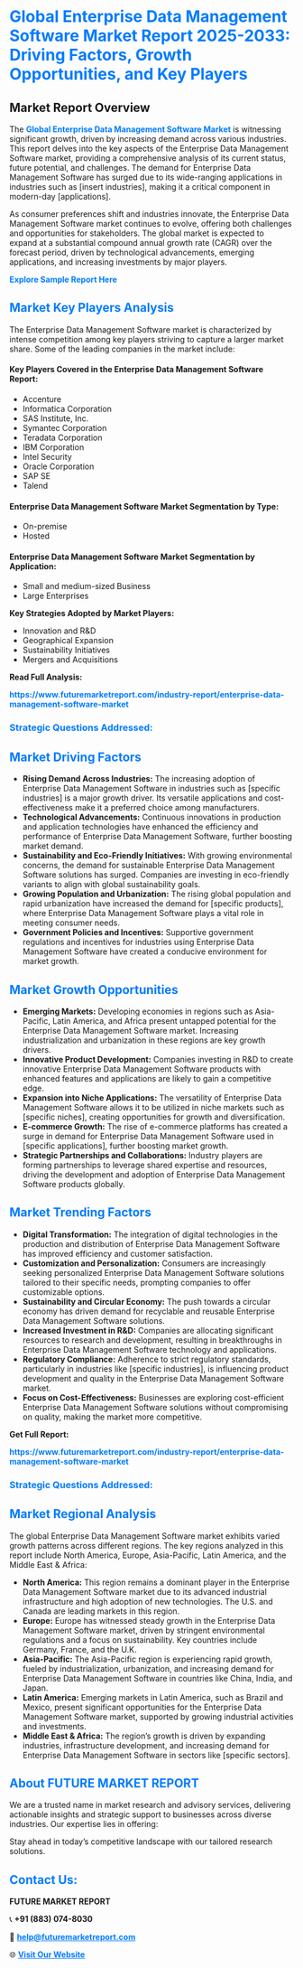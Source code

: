 <h1 style="color: #007BFF;">Global Enterprise Data Management Software Market Report 2025-2033: Driving Factors, Growth Opportunities, and Key Players</h1>

<section id="overview">
<h2>Market Report Overview</h2>
<p>The <a href="https://www.futuremarketreport.com/industry-report/enterprise-data-management-software-market" style="color: #007BFF; text-decoration: none;"><strong>Global Enterprise Data Management Software Market</strong></a> is witnessing significant growth, driven by increasing demand across various industries. This report delves into the key aspects of the Enterprise Data Management Software market, providing a comprehensive analysis of its current status, future potential, and challenges. The demand for Enterprise Data Management Software has surged due to its wide-ranging applications in industries such as [insert industries], making it a critical component in modern-day [applications].</p>
<p>As consumer preferences shift and industries innovate, the Enterprise Data Management Software market continues to evolve, offering both challenges and opportunities for stakeholders. The global market is expected to expand at a substantial compound annual growth rate (CAGR) over the forecast period, driven by technological advancements, emerging applications, and increasing investments by major players.</p>
</section>

<section id="overview">
<p><a href="https://www.futuremarketreport.com/request-sample/reportId=55442" style="color: #007BFF; text-decoration: none;"><strong>Explore Sample Report Here</strong></a></p>
</section>

<section id="key-players">
<h2 style="color: #007BFF;">Market Key Players Analysis</h2>
<p>The Enterprise Data Management Software market is characterized by intense competition among key players striving to capture a larger market share. Some of the leading companies in the market include:</p>
<h4>Key Players Covered in the Enterprise Data Management Software Report:</h4>
<ul><li>Accenture</li><li>Informatica Corporation</li><li>SAS Institute, Inc.</li><li>Symantec Corporation</li><li>Teradata Corporation</li><li>IBM Corporation</li><li>Intel Security</li><li>Oracle Corporation</li><li>SAP SE</li><li>Talend</li></ul>
<h4>Enterprise Data Management Software Market Segmentation by Type:</h4>
<ul><li>On-premise</li><li>Hosted</li></ul>

<h4>Enterprise Data Management Software Market Segmentation by Application:</h4>
<ul><li>Small and medium-sized Business</li><li>Large Enterprises</li></ul>
<p><strong>Key Strategies Adopted by Market Players:</strong></p>
<ul>
<li>Innovation and R&D</li>
<li>Geographical Expansion</li>
<li>Sustainability Initiatives</li>
<li>Mergers and Acquisitions</li>
</ul>
</section>

<section>
<p><strong>Read Full Analysis: </strong></p><a href="https://www.futuremarketreport.com/industry-report/enterprise-data-management-software-market" style="color: #007BFF; text-decoration: none;"><strong>https://www.futuremarketreport.com/industry-report/enterprise-data-management-software-market</strong></a>
<h3 style="color: #007BFF;">Strategic Questions Addressed:</h3>
</section>

<section id="driving-factors">
<h2 style="color: #007BFF;">Market Driving Factors</h2>
<ul>
<li><strong>Rising Demand Across Industries:</strong> The increasing adoption of Enterprise Data Management Software in industries such as [specific industries] is a major growth driver. Its versatile applications and cost-effectiveness make it a preferred choice among manufacturers.</li>
<li><strong>Technological Advancements:</strong> Continuous innovations in production and application technologies have enhanced the efficiency and performance of Enterprise Data Management Software, further boosting market demand.</li>
<li><strong>Sustainability and Eco-Friendly Initiatives:</strong> With growing environmental concerns, the demand for sustainable Enterprise Data Management Software solutions has surged. Companies are investing in eco-friendly variants to align with global sustainability goals.</li>
<li><strong>Growing Population and Urbanization:</strong> The rising global population and rapid urbanization have increased the demand for [specific products], where Enterprise Data Management Software plays a vital role in meeting consumer needs.</li>
<li><strong>Government Policies and Incentives:</strong> Supportive government regulations and incentives for industries using Enterprise Data Management Software have created a conducive environment for market growth.</li>
</ul>
</section>

<section id="growth-opportunities">
<h2 style="color: #007BFF;">Market Growth Opportunities</h2>
<ul>
<li><strong>Emerging Markets:</strong> Developing economies in regions such as Asia-Pacific, Latin America, and Africa present untapped potential for the Enterprise Data Management Software market. Increasing industrialization and urbanization in these regions are key growth drivers.</li>
<li><strong>Innovative Product Development:</strong> Companies investing in R&D to create innovative Enterprise Data Management Software products with enhanced features and applications are likely to gain a competitive edge.</li>
<li><strong>Expansion into Niche Applications:</strong> The versatility of Enterprise Data Management Software allows it to be utilized in niche markets such as [specific niches], creating opportunities for growth and diversification.</li>
<li><strong>E-commerce Growth:</strong> The rise of e-commerce platforms has created a surge in demand for Enterprise Data Management Software used in [specific applications], further boosting market growth.</li>
<li><strong>Strategic Partnerships and Collaborations:</strong> Industry players are forming partnerships to leverage shared expertise and resources, driving the development and adoption of Enterprise Data Management Software products globally.</li>
</ul>
</section>

<section id="trending-factors">
<h2 style="color: #007BFF;">Market Trending Factors</h2>
<ul>
<li><strong>Digital Transformation:</strong> The integration of digital technologies in the production and distribution of Enterprise Data Management Software has improved efficiency and customer satisfaction.</li>
<li><strong>Customization and Personalization:</strong> Consumers are increasingly seeking personalized Enterprise Data Management Software solutions tailored to their specific needs, prompting companies to offer customizable options.</li>
<li><strong>Sustainability and Circular Economy:</strong> The push towards a circular economy has driven demand for recyclable and reusable Enterprise Data Management Software solutions.</li>
<li><strong>Increased Investment in R&D:</strong> Companies are allocating significant resources to research and development, resulting in breakthroughs in Enterprise Data Management Software technology and applications.</li>
<li><strong>Regulatory Compliance:</strong> Adherence to strict regulatory standards, particularly in industries like [specific industries], is influencing product development and quality in the Enterprise Data Management Software market.</li>
<li><strong>Focus on Cost-Effectiveness:</strong> Businesses are exploring cost-efficient Enterprise Data Management Software solutions without compromising on quality, making the market more competitive.</li>
</ul>
</section>

<section>
<p><strong>Get Full Report: </strong></p><a href="https://www.futuremarketreport.com/industry-report/enterprise-data-management-software-market" style="color: #007BFF; text-decoration: none;"><strong>https://www.futuremarketreport.com/industry-report/enterprise-data-management-software-market</strong></a>
<h3 style="color: #007BFF;">Strategic Questions Addressed:</h3>
</section>


<section id="regional-analysis">
<h2 style="color: #007BFF;">Market Regional Analysis</h2>
<p>The global Enterprise Data Management Software market exhibits varied growth patterns across different regions. The key regions analyzed in this report include North America, Europe, Asia-Pacific, Latin America, and the Middle East & Africa:</p>
<ul>
<li><strong>North America:</strong> This region remains a dominant player in the Enterprise Data Management Software market due to its advanced industrial infrastructure and high adoption of new technologies. The U.S. and Canada are leading markets in this region.</li>
<li><strong>Europe:</strong> Europe has witnessed steady growth in the Enterprise Data Management Software market, driven by stringent environmental regulations and a focus on sustainability. Key countries include Germany, France, and the U.K.</li>
<li><strong>Asia-Pacific:</strong> The Asia-Pacific region is experiencing rapid growth, fueled by industrialization, urbanization, and increasing demand for Enterprise Data Management Software in countries like China, India, and Japan.</li>
<li><strong>Latin America:</strong> Emerging markets in Latin America, such as Brazil and Mexico, present significant opportunities for the Enterprise Data Management Software market, supported by growing industrial activities and investments.</li>
<li><strong>Middle East & Africa:</strong> The region’s growth is driven by expanding industries, infrastructure development, and increasing demand for Enterprise Data Management Software in sectors like [specific sectors].</li>
</ul>
</section>

<footer>
<h2 style="color: #007BFF;">About FUTURE MARKET REPORT</h2>
<p>We are a trusted name in market research and advisory services, delivering actionable insights and strategic support to businesses across diverse industries. Our expertise lies in offering:</p>

<p>Stay ahead in today’s competitive landscape with our tailored research solutions.</p>

<h2 style="color: #007BFF;">Contact Us:</h2>
<p><strong>FUTURE MARKET REPORT</strong></p>
<p>📞 <strong>+91 (883) 074-8030</strong></p>
<p>📧 <strong><a href="mailto:help@futuremarketreport.com" style="color: #007BFF;">help@futuremarketreport.com</a></strong></p>
<p>🌐 <strong><a href="https://www.futuremarketreport.com/" style="color: #007BFF;">Visit Our Website</a></strong></p>
</footer>